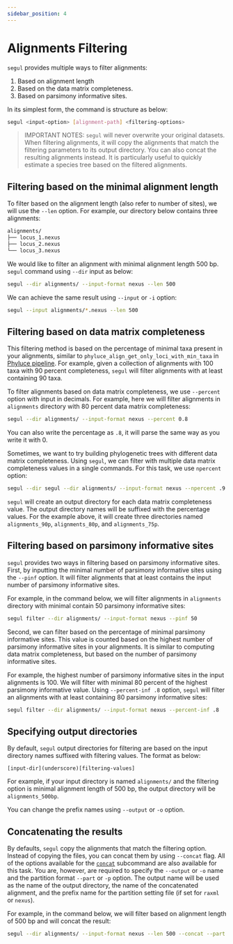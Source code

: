 ```yaml
---
sidebar_position: 4
---
```


# Alignments Filtering

`segul` provides multiple ways to filter alignments:

1. Based on alignment length
2. Based on the data matrix completeness.
3. Based on parsimony informative sites.

In its simplest form, the command is structure as below:

```Bash
segul <input-option> [alignment-path] <filtering-options>
```

> IMPORTANT NOTES: `segul` will never overwrite your original datasets. When filtering alignments, it will copy the alignments that match the filtering parameters to its output directory. You can also concat the resulting alignments instead. It is particularly useful to quickly estimate a species tree based on the filtered alignments.

## Filtering based on the minimal alignment length

To filter based on the alignment length (also refer to number of sites), we will use the `--len` option. For example, our directory below contains three alignments:

```Bash
alignments/
├── locus_1.nexus
├── locus_2.nexus
└── locus_3.nexus
```

We would like to filter an alignment with minimal alignment length 500 bp. `segul` command using `--dir` input as below:

```Bash
segul --dir alignments/ --input-format nexus --len 500
```

We can achieve the same result using `--input` or `-i` option:

```Bash
segul --input alignments/*.nexus --len 500
```

## Filtering based on data matrix completeness

This filtering method is based on the percentage of minimal taxa present in your alignments, similar to `phyluce_align_get_only_loci_with_min_taxa` in [Phyluce pipeline](https://phyluce.readthedocs.io/en/latest/tutorials/tutorial-1.html#final-data-matrices). For example, given a collection of alignments with 100 taxa with 90 percent completeness, `segul` will filter alignments with at least containing 90 taxa.

To filter alignments based on data matrix completeness, we use `--percent` option with input in decimals. For example, here we will filter alignments in `alignments` directory with 80 percent data matrix completeness:

```Bash
segul --dir alignments/ --input-format nexus --percent 0.8
```

You can also write the percentage as `.8`, it will parse the same way as you write it with 0.

Sometimes, we want to try building phylogenetic trees with different data matrix completeness. Using `segul`, we can filter with multiple data matrix completeness values in a single commands. For this task, we use `npercent` option:

```Bash
segul --dir segul --dir alignments/ --input-format nexus --npercent .9 .8 .75
```

`segul` will create an output directory for each data matrix completeness value. The output directory names will be suffixed with the percentage values. For the example above, it will create three directories named `alignments_90p`, `alignments_80p`, and `alignments_75p`.

## Filtering based on parsimony informative sites

`segul` provides two ways in filtering based on parsimony informative sites. First, by inputting the minimal number of parsimony informative sites using the `--pinf` option. It will filter alignments that at least contains the input number of parsimony informative sites.

For example, in the command below, we will filter alignments in `alignments` directory with minimal contain 50 parsimony informative sites:

```Bash
segul filter --dir alignments/ --input-format nexus --pinf 50
```

Second, we can filter based on the percentage of minimal parsimony informative sites. This value is counted based on the highest number of parsimony informative sites in your alignments. It is similar to computing data matrix completeness, but based on the number of parsimony informative sites.

For example, the highest number of parsimony informative sites in the input alignments is 100. We will filter with minimal 80 percent of the highest parsimony informative value. Using `--percent-inf .8` option, `segul` will filter an alignments with at least containing 80 parsimony informative sites:

```Bash
segul filter --dir alignments/ --input-format nexus --percent-inf .8
```

## Specifying output directories

By default, `segul` output directories for filtering are based on the input directory names suffixed with filtering values. The format as below:

```Text
[input-dir](underscore)[filtering-values]
```

For example, if your input directory is named `alignments/` and the filtering option is minimal alignment length of 500 bp, the output directory will be `alignments_500bp`.

You can change the prefix names using `--output` or `-o` option.

## Concatenating the results

By defaults, `segul` copy the alignments that match the filtering option. Instead of copying the files, you can concat them by using `--concat` flag. All of the options available for the [`concat`](./concat) subcommand are also available for this task. You are, however, are required to specify the `--output` or `-o` name and the partition format `--part` or `-p` option. The output name will be used as the name of the output directory, the name of the concatenated alignment, and the prefix name for the partition setting file (if set for `raxml` or `nexus`).

For example, in the command below, we will filter based on alignment length of 500 bp and will concat the result:

```Bash
segul --dir alignments/ --input-format nexus --len 500 --concat --part raxml -output concat_alignment
```
